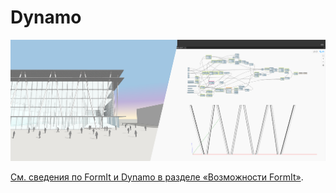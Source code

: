 # Dynamo

![](<../.gitbook/assets/image (33).png>)

[См. сведения по FormIt и Dynamo в разделе «Возможности FormIt»](../formit-capabilities/formit-+-dynamo.md).
